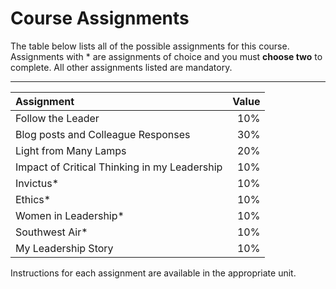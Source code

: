 # Course Assignments

The table below lists all of the possible assignments for this course. Assignments with \* are assignments of choice and you must **choose two** to complete. All other assignments listed are mandatory.

****

| Assignment | Value |
| :--- | ---: |
| Follow the Leader | 10% |
| Blog posts and Colleague Responses | 30% |
| Light from Many Lamps | 20% |
| Impact of Critical Thinking in my Leadership | 10% 
| Invictus\* | 10% |
| Ethics\* | 10% |
| Women in Leadership\* | 10% |
| Southwest Air\* | 10% |
| My Leadership Story | 10% |



Instructions for each assignment are available in the appropriate unit.

